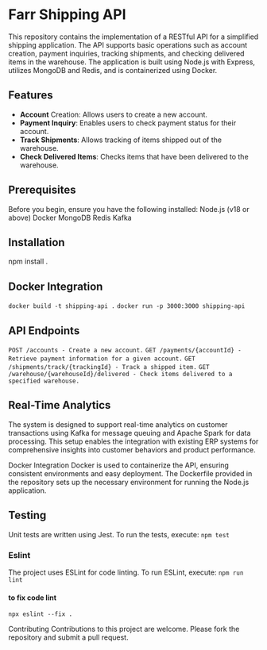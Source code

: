 # Farr Shipping API

This repository contains the implementation of a RESTful API for a simplified shipping application. The API supports basic operations such as account creation, payment inquiries, tracking shipments, and checking delivered items in the warehouse. The application is built using Node.js with Express, utilizes MongoDB and Redis, and is containerized using Docker.

## Features
- **Account** Creation: Allows users to create a new account.
- **Payment Inquiry**: Enables users to check payment status for their account.
- **Track Shipments**: Allows tracking of items shipped out of the warehouse.
- **Check Delivered Items**: Checks items that have been delivered to the warehouse.

## Prerequisites
Before you begin, ensure you have the following installed:
Node.js (v18 or above)
Docker
MongoDB
Redis
Kafka


## Installation
npm install .

## Docker Integration
`docker build -t shipping-api .`
`docker run -p 3000:3000 shipping-api`

## API Endpoints
`POST /accounts - Create a new account.`
`GET /payments/{accountId} - Retrieve payment information for a given account.`
`GET /shipments/track/{trackingId} - Track a shipped item.`
`GET /warehouse/{warehouseId}/delivered - Check items delivered to a specified warehouse.`


## Real-Time Analytics
The system is designed to support real-time analytics on customer transactions using Kafka for message queuing and Apache Spark for data processing. This setup enables the integration with existing ERP systems for comprehensive insights into customer behaviors and product performance.

Docker Integration
Docker is used to containerize the API, ensuring consistent environments and easy deployment. The Dockerfile provided in the repository sets up the necessary environment for running the Node.js application.

## Testing
Unit tests are written using Jest. To run the tests, execute:
`npm test`

### Eslint
The project uses ESLint for code linting. To run ESLint, execute:
`npm run lint `
#### to fix code lint
`npx eslint --fix . `



Contributing
Contributions to this project are welcome. Please fork the repository and submit a pull request.
